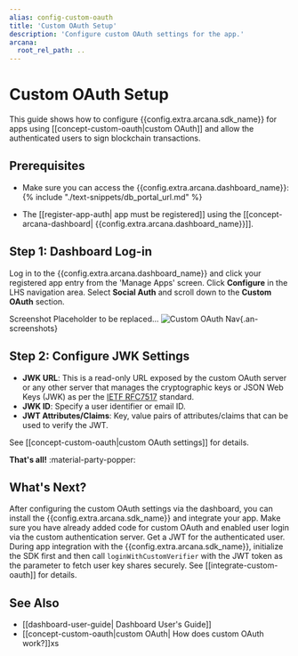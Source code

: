 ```yaml
---
alias: config-custom-oauth
title: 'Custom OAuth Setup'
description: 'Configure custom OAuth settings for the app.'
arcana:
  root_rel_path: ..
---
```


# Custom OAuth Setup

This guide shows how to configure {{config.extra.arcana.sdk_name}} for apps using [[concept-custom-oauth|custom OAuth]] and allow the authenticated users to sign blockchain transactions.

## Prerequisites

* Make sure you can access the {{config.extra.arcana.dashboard_name}}: {% include "./text-snippets/db_portal_url.md" %}

* The [[register-app-auth| app must be registered]] using the [[concept-arcana-dashboard| {{config.extra.arcana.dashboard_name}}]].

## Step 1: Dashboard Log-in

Log in to the {{config.extra.arcana.dashboard_name}} and click your registered app entry from the 'Manage Apps' screen. Click **Configure** in the LHS navigation area. Select **Social Auth** and scroll down to the **Custom OAuth** section.

Screenshot Placeholder to be replaced...
![Custom OAuth Nav](/img/an_db_chains_mngt_nav.png){.an-screenshots}

## Step 2: Configure JWK Settings

* **JWK URL**: This is a read-only URL exposed by the custom OAuth server or any other server that manages the cryptographic keys or JSON Web Keys (JWK) as per the [IETF RFC7517](https://datatracker.ietf.org/doc/html/rfc7517) standard.
* **JWK ID**: Specify a user identifier or email ID.
* **JWT Attributes/Claims**: Key, value pairs of attributes/claims that can be used to verify the JWT. 

See [[concept-custom-oauth|custom OAuth settings]] for details.

**That's all!** :material-party-popper:

## What's Next?

After configuring the custom OAuth settings via the dashboard, you can install the {{config.extra.arcana.sdk_name}} and integrate your app. Make sure you have already added code for custom OAuth and enabled user login via the custom authentication server. Get a JWT for the authenticated user. During app integration with the {{config.extra.arcana.sdk_name}}, initialize the SDK first and then call `loginWithCustomVerifier` with the JWT token as the parameter to fetch user key shares securely. See [[integrate-custom-oauth]] for details.

## See Also

* [[dashboard-user-guide| Dashboard User's Guide]]
* [[concept-custom-oauth|custom OAuth| How does custom OAuth work?]]xs